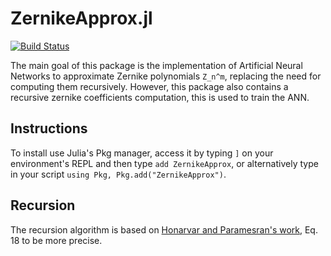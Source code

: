 # ZernikeApprox.jl

[![Build Status](https://github.com/lepton01/ZernikeApprox.jl/actions/workflows/CI.yml/badge.svg?branch=main)](https://github.com/lepton01/ZernikeApprox.jl/actions/workflows/CI.yml?query=branch%3Amain)

The main goal of this package is the implementation of Artificial Neural Networks to approximate Zernike polynomials `Z_n^m`, replacing the need for computing them recursively. However, this package also contains a recursive zernike coefficients computation, this is used to train the ANN.

## Instructions

To install use Julia's Pkg manager, access it by typing `]` on your environment's REPL and then type `add ZernikeApprox`, or alternatively type in your script `using Pkg, Pkg.add("ZernikeApprox")`.

## Recursion

The recursion algorithm is based on [Honarvar and Paramesran's work](https://doi.org/10.1364/OL.38.002487), Eq. 18 to be more precise.
